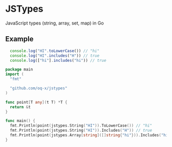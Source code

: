 # JSTypes
JavaScript types (string, array, set, map) in Go

## Example
```js
  console.log("HI".toLowerCase()) // "hi"
  console.log("HI".includes("H")) // true
  console.log(["hi"].includes("hi")) // true
```
```go
package main
import (
  "fmt"

  "github.com/oq-x/jstypes"
)

func point[T any](t T) *T {
  return &t
}

func main() {
  fmt.Println(point(jstypes.String("HI")).ToLowerCase()) // "hi"
  fmt.Println(point(jstypes.String("HI")).Includes("H")) // true
  fmt.Println(point(jstypes.Array[string]([]string{"hi"})).Includes("hi")) // true
}
```
